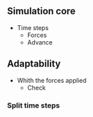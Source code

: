 ## Simulation core
- Time steps
  - Forces
  - Advance   

## Adaptability
- Whith the forces applied
  - Check

### Split time steps